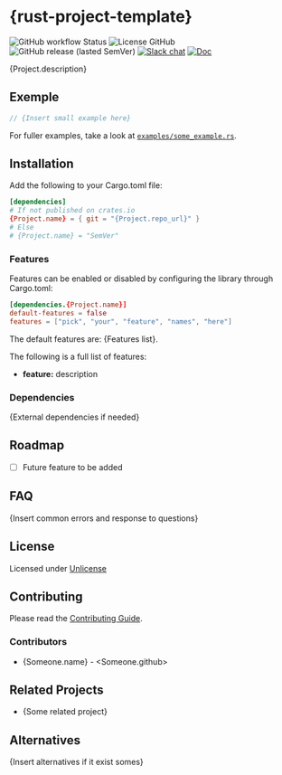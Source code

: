 # {rust-project-template}
![GitHub workflow Status](https://img.shields.io/github/workflow/status/{Project.repo_user}/{Project.repo_name}/{Project.repo_branch}?style=flat-square)
![License GitHub](https://img.shields.io/github/license/{Project.repo_user}/{Project.repo_name}?style=flat-square)
![GitHub release (lasted SemVer)](https://img.shields.io/github/release/{Project.repo_user}/{Project.repo_name}?sort=semver&style=flat-square)
[![Slack chat](https://img.shields.io/badge/chat-on%20slack-brightgreen?style=flat-square)](https://{Project.slack_url})
[![Doc](https://img.shields.io/badge/documentation-rustdoc-purple?style=flat-square)](https://{Project.repo_user}.github.io/{Project.repo_name})

{Project.description}

<!--
| OS      | Build Status |
| ------- | ------------ |
| Linux   |              |
| Windows |              |
| OSX     |              |
-->

## Exemple
```rust
// {Insert small example here}
```

For fuller examples, take a look at [`examples/some_example.rs`](examples/some_example.rs).

## Installation
Add the following to your Cargo.toml file:

```toml
[dependencies]
# If not published on crates.io
{Project.name} = { git = "{Project.repo_url}" }
# Else
# {Project.name} = "SemVer"
```

### Features
Features can be enabled or disabled by configuring the library through Cargo.toml:

```toml
[dependencies.{Project.name}]
default-features = false
features = ["pick", "your", "feature", "names", "here"]

```

The default features are: {Features list}.

The following is a full list of features:
- **feature:** description

### Dependencies
{External dependencies if needed}

## Roadmap
- [  ] Future feature to be added

## FAQ
{Insert common errors and response to questions}

## License
Licensed under [Unlicense](LICENSE)

## Contributing
Please read the [Contributing Guide](.github/CONTRIBUTING.md).

### Contributors
- {Someone.name} - <Someone.github>

## Related Projects
- {Some related project}

## Alternatives
{Insert alternatives if it exist somes}

